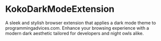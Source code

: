 # KokoDarkModeExtension
A sleek and stylish browser extension that applies a dark mode theme to programmingadvices.com. Enhance your browsing experience with a modern dark aesthetic tailored for developers and night owls alike.

